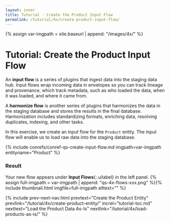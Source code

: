 ```yaml
---
layout: inner
title: Tutorial - Create the Product Input Flow
permalink: /tutorial/4x/create-product-input-flow/
---
```


{% assign var-imgpath = site.baseurl | append: "/images/4x/" %}


# Tutorial: Create the Product Input Flow

An **input flow** is a series of plugins that ingest data into the staging data hub. Input flows wrap incoming data in envelopes so you can track lineage and provenance, which track metadata, such as who loaded the data, when it was loaded, and where it came from.

A **harmonize flow** is another series of plugins that harmonizes the data in the staging database and stores the results in the final database. Harmonization includes standardizing formats, enriching data, resolving duplicates, indexing, and other tasks.

In this exercise, we create an input flow for the `Product` entity. The input flow will enable us to load raw data into the staging database.

{% include conrefs/conref-qs-create-input-flow.md imgpath=var-imgpath entityname="Product" %}


### Result

Your new flow appears under **Input Flows**{:.uilabel} in the left panel.
  {% assign full-imgpath = var-imgpath | append: "qs-4x-flows-xxx.png" %}{% include thumbnail.html imgfile=full-imgpath alttext="" %}


{% include prev-next-nav.html
  prevtext="Create the Product Entity"
  prevlink="/tutorial/4x/create-product-entity/"
  increl="tutorial-toc.md"
  nexttext="Load the Product Data As-Is"
  nextlink="/tutorial/4x/load-products-as-is/"
%}
